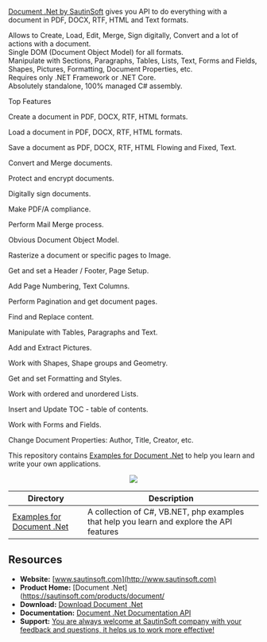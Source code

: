 [Document .Net by SautinSoft](https://sautinsoft.com/products/document/) gives you API to do everything with a document in PDF, DOCX, RTF, HTML and Text formats.

Allows to Create, Load, Edit, Merge, Sign digitally, Convert and a lot of actions with a document.</br>
Single DOM (Document Object Model) for all formats.</br>
Manipulate with Sections, Paragraphs, Tables, Lists, Text, Forms and Fields, Shapes, Pictures, Formatting, Document Properties, etc.</br>
Requires only .NET Framework or .NET Core.</br>
Absolutely standalone, 100% managed C# assembly.</br>

Top Features

Create a document in PDF, DOCX, RTF, HTML formats.</br>

Load a document in PDF, DOCX, RTF, HTML formats.</br>

Save a document as PDF, DOCX, RTF, HTML Flowing and Fixed, Text.</br>

Convert and Merge documents.</br>

Protect and encrypt documents.</br>

Digitally sign documents.</br>

Make PDF/A compliance.</br>

Perform Mail Merge process.</br>

Obvious Document Object Model.</br>

Rasterize a document or specific pages to Image.</br>

Get and set a Header / Footer, Page Setup.</br>

Add Page Numbering, Text Columns.</br>

Perform Pagination and get document pages.</br>

Find and Replace content.</br>

Manipulate with Tables, Paragraphs and Text.</br>

Add and Extract Pictures.</br>

Work with Shapes, Shape groups and Geometry.</br>

Get and set Formatting and Styles.</br>

Work with ordered and unordered Lists.</br>

Insert and Update TOC - table of contents.</br>

Work with Forms and Fields.</br>

Change Document Properties: Author, Title, Creator, etc.</br>

This repository contains [Examples for Document .Net](https://sautinsoft.com/products/document/help/net/) to help you learn and write your own applications.

<p align="center">

  <a title="Download complete Document .Net" href="https://sautinsoft.com/thankyou.php?download=document_net.zip">
	<img src="https://sautinsoft.com/images/zip_file_download.png" />
  </a>
</p>

Directory | Description
--------- | -----------
[Examples for Document .Net](https://sautinsoft.com/products/document/help/net/developer-guide/documentbuilder-overview.php) | A collection of C#, VB.NET, php examples that help you learn and explore the API features


## Resources

+ **Website:** [www.sautinsoft.com](http://www.sautinsoft.com)
+ **Product Home:** [Document .Net](https://sautinsoft.com/products/document/
+ **Download:** [Download Document .Net](https://sautinsoft.com/products/document/download.php)
+ **Documentation:** [Document .Net Documentation API](https://sautinsoft.com/products/document/help/net/api-reference/html/R_Project_Document__Net_-_API_Reference.htm)
+ **Support:** [You are always welcome at SautinSoft company with your feedback and questions, it helps us to work more effective!](https://sautinsoft.com/support.php)
